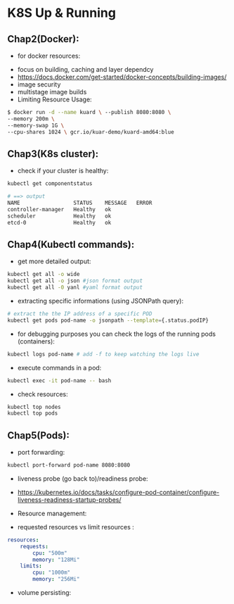 # K8S Up & Running

## Chap2(Docker):
* for docker resources:
- focus on building, caching and layer dependcy
- https://docs.docker.com/get-started/docker-concepts/building-images/
- image security
- multistage image builds
- Limiting Resource Usage:
```bash
$ docker run -d --name kuard \ --publish 8080:8080 \
--memory 200m \
--memory-swap 1G \
--cpu-shares 1024 \ gcr.io/kuar-demo/kuard-amd64:blue
```

## Chap3(K8s cluster):
- check if your cluster is healthy:
```bash
kubectl get componentstatus

# ==> output
NAME                 STATUS    MESSAGE   ERROR
controller-manager   Healthy   ok        
scheduler            Healthy   ok        
etcd-0               Healthy   ok   
```

## Chap4(Kubectl commands):

- get more detailed output:

```bash
kubectl get all -o wide
kubectl get all -o json #json format output
kubectl get all -0 yanl #yaml format output
```

- extracting specific informations (using JSONPath query):

```bash
# extract the the IP address of a specific POD
kubectl get pods pod-name -o jsonpath --template={.status.podIP}
```

- for debugging purposes you can check the logs of the running pods (containers):

```bash
kubectl logs pod-name # add -f to keep watching the logs live
```

- execute commands in a pod:

```bash
kubectl exec -it pod-name -- bash
```

- check resources:

```bash
kubectl top nodes
kubectl top pods
```

## Chap5(Pods):

- port forwarding:

```bash
kubectl port-forward pod-name 8080:8080
```

- liveness probe (go back to)/readiness probe:
* https://kubernetes.io/docs/tasks/configure-pod-container/configure-liveness-readiness-startup-probes/

- Resource management:
* requested resources vs limit resources :
```yaml
resources:
    requests:
        cpu: "500m"
        memory: "128Mi"
    limits:
        cpu: "1000m"
        memory: "256Mi"
```

- volume persisting: